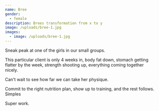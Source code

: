 ```yaml
---
name: Bree
gender:
  - female
description: Brees transformation from x to y
image: /uploads/bree-1.jpg
images:
  - image: /uploads/bree-1.jpg
---
```



Sneak peak at one of the girls in our small groups.

This particular client is only 4 weeks in, body fat down, stomach getting flatter by the week, strength shooting up, everything coming together nicely.

Can't wait to see how far we can take her physique.

Commit to the right nutrition plan, show up to training, and the rest follows. Simples

Super work.